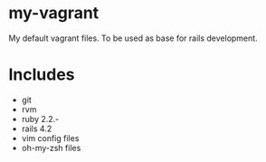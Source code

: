 # my-vagrant
My default vagrant files.  To be used as base for rails development.

# Includes
- git
- rvm
- ruby 2.2.-
- rails 4.2
- vim config files
- oh-my-zsh files
